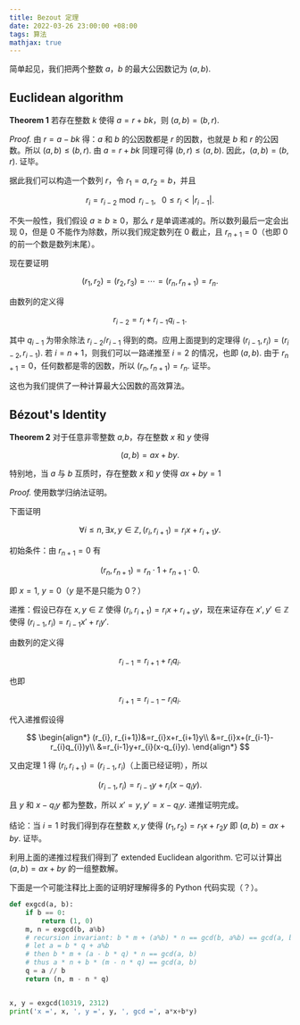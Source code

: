 ```yaml
---
title: Bezout 定理
date: 2022-03-26 23:00:00 +08:00
tags: 算法
mathjax: true
---
```


简单起见，我们把两个整数 $a$，$b$ 的最大公因数记为 $(a,b)$.

## Euclidean algorithm

**Theorem 1** 若存在整数 $k$ 使得 $a=r+bk$，则 $(a,b)=(b,r)$.

*Proof.* 由 $r=a-bk$ 得：$a$ 和 $b$ 的公因数都是 $r$ 的因数，也就是 $b$ 和 $r$ 的公因数。所以 $(a,b) \leq (b,r)$. 由 $a=r+bk$ 同理可得 $(b,r) \leq (a,b)$. 因此，$(a,b)=(b,r)$. 证毕。

据此我们可以构造一个数列 $r$，令 $r_{1}=a, r_{2}=b$，并且

$$
r_{i}=r_{i-2} \bmod r_{i-1},\;\;\; 0\leq r_{i} < |r_{i-1}|.
$$

不失一般性，我们假设 $a \geq b \geq 0$，那么 $r$ 是单调递减的。所以数列最后一定会出现 $0$，但是 $0$ 不能作为除数，所以我们规定数列在 $0$ 截止，且 $r_{n+1}=0$（也即 $0$ 的前一个数是数列末尾）。

现在要证明

$$
(r_{1}, r_{2})=(r_{2}, r_{3})=\cdots=(r_{n},r_{n+1})=r_{n}.
$$

由数列的定义得

$$
r_{i-2}=r_{i}+r_{i-1}q_{i-1}.
$$

其中 $q_{i-1}$ 为带余除法 $r_{i-2}/r_{i-1}$ 得到的商。应用上面提到的定理得 $(r_{i-1}, r_{i})=(r_{i-2}, r_{i-1})$. 若 $i=n+1$，则我们可以一路递推至 $i=2$ 的情况，也即 $(a,b)$. 由于 $r_{n+1}=0$，任何数都是零的因数，所以 $(r_{n},r_{n+1})=r_{n}$. 证毕。

这也为我们提供了一种计算最大公因数的高效算法。

## Bézout's Identity

**Theorem 2** 对于任意非零整数 $a$,$b$，存在整数 $x$ 和 $y$ 使得

$$
(a,b)=ax+by.
$$

特别地，当 $a$ 与 $b$ 互质时，存在整数 $x$ 和 $y$ 使得 $ax+by=1$

*Proof.* 使用数学归纳法证明。

下面证明

$$
\forall i \leq n,\,\exists x,y \in \mathbb{Z},\,(r_{i}, r_{i+1})=r_{i}x+r_{i+1}y.
$$

初始条件：由 $r_{n+1}=0$ 有

$$
(r_{n}, r_{n+1})=r_{n} \cdot 1 + r_{n+1} \cdot 0.
$$

即 $x=1,\ y=0$（$y$ 是不是只能为 $0$？）

递推：假设已存在 $x,y \in \mathbb{Z}$ 使得 $(r_{i}, r_{i+1})=r_{i}x+r_{i+1}y$，现在来证存在 $x',y' \in \mathbb{Z}$ 使得 $(r_{i-1}, r_{i})=r_{i-1}x'+r_{i}y'$.

由数列的定义得

$$
r_{i-1}=r_{i+1}+r_{i}q_{i}.
$$

也即

$$
r_{i+1}=r_{i-1}-r_{i}q_{i}.
$$

代入递推假设得

$$
\begin{align*}
(r_{i}, r_{i+1})&=r_{i}x+r_{i+1}y\\
&=r_{i}x+(r_{i-1}-r_{i}q_{i})y\\
&=r_{i-1}y+r_{i}(x-q_{i}y).
\end{align*}
$$

又由定理 1 得 $(r_{i}, r_{i+1})=(r_{i-1}, r_{i})$（上面已经证明），所以

$$
(r_{i-1}, r_{i})=r_{i-1}y+r_{i}(x-q_{i}y).
$$

且 $y$ 和 $x-q_{i}y$ 都为整数，所以 $x'=y, y'=x-q_{i}y$. 递推证明完成。

结论：当 $i=1$ 时我们得到存在整数 $x,y$ 使得 $(r_{1}, r_{2})=r_{1}x+r_{2}y$ 即 $(a,b)=ax+by$. 证毕。

利用上面的递推过程我们得到了 extended Euclidean algorithm. 它可以计算出 $(a,b)=ax+by$ 的一组整数解。

下面是一个可能注释比上面的证明好理解得多的 Python 代码实现（？）。

```python
def exgcd(a, b):
    if b == 0:
        return (1, 0)
    m, n = exgcd(b, a%b)
    # recursion invariant: b * m + (a%b) * n == gcd(b, a%b) == gcd(a, b)
    # let a = b * q + a%b
    # then b * m + (a - b * q) * n == gcd(a, b)
    # thus a * n + b * (m - n * q) == gcd(a, b)
    q = a // b
    return (n, m - n * q)


x, y = exgcd(10319, 2312)
print('x =', x, ', y =', y, ', gcd =', a*x+b*y)
```
